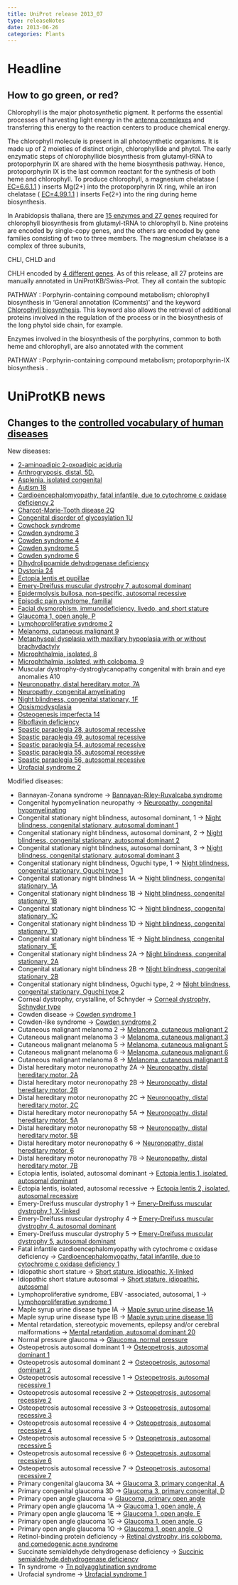 ```yaml
---
title: UniProt release 2013_07
type: releaseNotes
date: 2013-06-26
categories: Plants
---
```


# Headline

## How to go green, or red?

Chlorophyll is the major photosynthetic pigment. It performs the essential processes of harvesting light energy in the [antenna complexes](http://en.wikipedia.org/wiki/Antenna_complex) and transferring this energy to the reaction centers to produce chemical energy.

The chlorophyll molecule is present in all photosynthetic organisms. It is made up of 2 moieties of distinct origin, chlorophyllide and phytol. The early enzymatic steps of chlorophyllide biosynthesis from glutamyl-tRNA to protoporphyrin IX are shared with the heme biosynthesis pathway. Hence, protoporphyrin IX is the last common reactant for the synthesis of both heme and chlorophyll. To produce chlorophyll, a magnesium chelatase ( [EC=6.6.1.1](http://enzyme.expasy.org/EC/6.6.1.1) ) inserts Mg(2+) into the protoporphyrin IX ring, while an iron chelatase ( [EC=4.99.1.1](http://enzyme.expasy.org/EC/4.99.1.1) ) inserts Fe(2+) into the ring during heme biosynthesis.

In Arabidopsis thaliana, there are [15 enzymes and 27 genes](http://www.ncbi.nlm.nih.gov/pubmed/15632054) required for chlorophyll biosynthesis from glutamyl-tRNA to chlorophyll b. Nine proteins are encoded by single-copy genes, and the others are encoded by gene families consisting of two to three members. The magnesium chelatase is a complex of three subunits,

CHLI, CHLD and

CHLH encoded by [4 different genes](http://www.uniprot.org/uniprotkb?query=P16127+OR+Q5XF33+OR+Q9SJE1+OR+Q9FNB0). As of this release, all 27 proteins are manually annotated in UniProtKB/Swiss-Prot. They all contain the subtopic

PATHWAY : Porphyrin-containing compound metabolism; chlorophyll biosynthesis in ‘General annotation (Comments)’ and the keyword [Chlorophyll biosynthesis](http://www.uniprot.org/keywords/KW-0149). This keyword also allows the retrieval of additional proteins involved in the regulation of the process or in the biosynthesis of the long phytol side chain, for example.

Enzymes involved in the biosynthesis of the porphyrins, common to both heme and chlorophyll, are also annotated with the comment

PATHWAY : Porphyrin-containing compound metabolism; protoporphyrin-IX biosynthesis .

# UniProtKB news

## Changes to the [controlled vocabulary of human diseases](https://ftp.uniprot.org/pub/databases/uniprot/current_release/knowledgebase/complete/docs/humdisease)

New diseases:

- [2-aminoadipic 2-oxoadipic aciduria](http://www.uniprot.org/diseases/DI-03673)
- [Arthrogryposis, distal, 5D.](http://www.uniprot.org/diseases/DI-03688)
- [Asplenia, isolated congenital](http://www.uniprot.org/diseases/DI-03692)
- [Autism 18](http://www.uniprot.org/diseases/DI-03675)
- [Cardioencephalomyopathy, fatal infantile, due to cytochrome c oxidase deficiency 2](http://www.uniprot.org/diseases/DI-03707)
- [Charcot-Marie-Tooth disease 2Q](http://www.uniprot.org/diseases/DI-03672)
- [Congenital disorder of glycosylation 1U](http://www.uniprot.org/diseases/DI-03685)
- [Cowchock syndrome](http://www.uniprot.org/diseases/DI-03693)
- [Cowden syndrome 3](http://www.uniprot.org/diseases/DI-03694)
- [Cowden syndrome 4](http://www.uniprot.org/diseases/DI-03695)
- [Cowden syndrome 5](http://www.uniprot.org/diseases/DI-03696)
- [Cowden syndrome 6](http://www.uniprot.org/diseases/DI-03697)
- [Dihydrolipoamide dehydrogenase deficiency](http://www.uniprot.org/diseases/DI-03698)
- [Dystonia 24](http://www.uniprot.org/diseases/DI-03682)
- [Ectopia lentis et pupillae](http://www.uniprot.org/diseases/DI-03690)
- [Emery-Dreifuss muscular dystrophy 7, autosomal dominant](http://www.uniprot.org/diseases/DI-03705)
- [Epidermolysis bullosa, non-specific, autosomal recessive](http://www.uniprot.org/diseases/DI-03676)
- [Episodic pain syndrome, familial](http://www.uniprot.org/diseases/DI-03683)
- [Facial dysmorphism, immunodeficiency, livedo, and short stature](http://www.uniprot.org/diseases/DI-03708)
- [Glaucoma 1, open angle, P](http://www.uniprot.org/diseases/DI-03709)
- [Lymphoproliferative syndrome 2](http://www.uniprot.org/diseases/DI-03702)
- [Melanoma, cutaneous malignant 9](http://www.uniprot.org/diseases/DI-03701)
- [Metaphyseal dysplasia with maxillary hypoplasia with or without brachydactyly](http://www.uniprot.org/diseases/DI-03699)
- [Microphthalmia, isolated, 8](http://www.uniprot.org/diseases/DI-03703)
- [Microphthalmia, isolated, with coloboma, 9](http://www.uniprot.org/diseases/DI-03704)
- Muscular dystrophy-dystroglycanopathy congenital with brain and eye anomalies A10
- [Neuronopathy, distal hereditary motor, 7A](http://www.uniprot.org/diseases/DI-03689)
- [Neuropathy, congenital amyelinating](http://www.uniprot.org/diseases/DI-03700)
- [Night blindness, congenital stationary, 1F](http://www.uniprot.org/diseases/DI-03687)
- [Opsismodysplasia](http://www.uniprot.org/diseases/DI-03691)
- [Osteogenesis imperfecta 14](http://www.uniprot.org/diseases/DI-03686)
- [Riboflavin deficiency](http://www.uniprot.org/diseases/DI-03674)
- [Spastic paraplegia 28, autosomal recessive](http://www.uniprot.org/diseases/DI-03678)
- [Spastic paraplegia 49, autosomal recessive](http://www.uniprot.org/diseases/DI-03681)
- [Spastic paraplegia 54, autosomal recessive](http://www.uniprot.org/diseases/DI-03677)
- [Spastic paraplegia 55, autosomal recessive](http://www.uniprot.org/diseases/DI-03679)
- [Spastic paraplegia 56, autosomal recessive](http://www.uniprot.org/diseases/DI-03680)
- [Urofacial syndrome 2](http://www.uniprot.org/diseases/DI-03706)

Modified diseases:

- Bannayan-Zonana syndrome -&gt; [Bannayan-Riley-Ruvalcaba syndrome](http://www.uniprot.org/diseases/DI-01268)
- Congenital hypomyelination neuropathy -&gt; [Neuropathy, congenital hypomyelinating](http://www.uniprot.org/diseases/DI-00358)
- Congenital stationary night blindness, autosomal dominant, 1 -&gt; [Night blindness, congenital stationary, autosomal dominant 1](http://www.uniprot.org/diseases/DI-00371)
- Congenital stationary night blindness, autosomal dominant, 2 -&gt; [Night blindness, congenital stationary, autosomal dominant 2](http://www.uniprot.org/diseases/DI-00372)
- Congenital stationary night blindness, autosomal dominant, 3 -&gt; [Night blindness, congenital stationary, autosomal dominant 3](http://www.uniprot.org/diseases/DI-00373)
- Congenital stationary night blindness, Oguchi type, 1 -&gt; [Night blindness, congenital stationary, Oguchi type 1](http://www.uniprot.org/diseases/DI-00374)
- Congenital stationary night blindness 1A -&gt; [Night blindness, congenital stationary, 1A](http://www.uniprot.org/diseases/DI-00375)
- Congenital stationary night blindness 1B -&gt; [Night blindness, congenital stationary, 1B](http://www.uniprot.org/diseases/DI-00377)
- Congenital stationary night blindness 1C -&gt; [Night blindness, congenital stationary, 1C](http://www.uniprot.org/diseases/DI-02588)
- Congenital stationary night blindness 1D -&gt; [Night blindness, congenital stationary, 1D](http://www.uniprot.org/diseases/DI-03077)
- Congenital stationary night blindness 1E -&gt; [Night blindness, congenital stationary, 1E](http://www.uniprot.org/diseases/DI-03426)
- Congenital stationary night blindness 2A -&gt; [Night blindness, congenital stationary, 2A](http://www.uniprot.org/diseases/DI-00376)
- Congenital stationary night blindness 2B -&gt; [Night blindness, congenital stationary, 2B](http://www.uniprot.org/diseases/DI-00378)
- Congenital stationary night blindness, Oguchi type, 2 -&gt; [Night blindness, congenital stationary, Oguchi type 2](http://www.uniprot.org/diseases/DI-02770)
- Corneal dystrophy, crystalline, of Schnyder -&gt; [Corneal dystrophy, Schnyder type](http://www.uniprot.org/diseases/DI-01457)
- Cowden disease -&gt; [Cowden syndrome 1](http://www.uniprot.org/diseases/DI-01440)
- Cowden-like syndrome -&gt; [Cowden syndrome 2](http://www.uniprot.org/diseases/DI-01441)
- Cutaneous malignant melanoma 2 -&gt; [Melanoma, cutaneous malignant 2](http://www.uniprot.org/diseases/DI-01459)
- Cutaneous malignant melanoma 3 -&gt; [Melanoma, cutaneous malignant 3](http://www.uniprot.org/diseases/DI-01460)
- Cutaneous malignant melanoma 5 -&gt; [Melanoma, cutaneous malignant 5](http://www.uniprot.org/diseases/DI-02516)
- Cutaneous malignant melanoma 6 -&gt; [Melanoma, cutaneous malignant 6](http://www.uniprot.org/diseases/DI-03126)
- Cutaneous malignant melanoma 8 -&gt; [Melanoma, cutaneous malignant 8](http://www.uniprot.org/diseases/DI-03341)
- Distal hereditary motor neuronopathy 2A -&gt; [Neuronopathy, distal hereditary motor, 2A](http://www.uniprot.org/diseases/DI-00400)
- Distal hereditary motor neuronopathy 2B -&gt; [Neuronopathy, distal hereditary motor, 2B](http://www.uniprot.org/diseases/DI-00401)
- Distal hereditary motor neuronopathy 2C -&gt; [Neuronopathy, distal hereditary motor, 2C](http://www.uniprot.org/diseases/DI-02769)
- Distal hereditary motor neuronopathy 5A -&gt; [Neuronopathy, distal hereditary motor, 5A](http://www.uniprot.org/diseases/DI-00402)
- Distal hereditary motor neuronopathy 5B -&gt; [Neuronopathy, distal hereditary motor, 5B](http://www.uniprot.org/diseases/DI-03508)
- Distal hereditary motor neuronopathy 6 -&gt; [Neuronopathy, distal hereditary motor, 6](http://www.uniprot.org/diseases/DI-00403)
- Distal hereditary motor neuronopathy 7B -&gt; [Neuronopathy, distal hereditary motor, 7B](http://www.uniprot.org/diseases/DI-00404)
- Ectopia lentis, isolated, autosomal dominant -&gt; [Ectopia lentis 1, isolated, autosomal dominant](http://www.uniprot.org/diseases/DI-01839)
- Ectopia lentis, isolated, autosomal recessive -&gt; [Ectopia lentis 2, isolated, autosomal recessive](http://www.uniprot.org/diseases/DI-01244)
- Emery-Dreifuss muscular dystrophy 1 -&gt; [Emery-Dreifuss muscular dystrophy 1, X-linked](http://www.uniprot.org/diseases/DI-02444)
- Emery-Dreifuss muscular dystrophy 4 -&gt; [Emery-Dreifuss muscular dystrophy 4, autosomal dominant](http://www.uniprot.org/diseases/DI-02519)
- Emery-Dreifuss muscular dystrophy 5 -&gt; [Emery-Dreifuss muscular dystrophy 5, autosomal dominant](http://www.uniprot.org/diseases/DI-02520)
- Fatal infantile cardioencephalomyopathy with cytochrome c oxidase deficiency -&gt; [Cardioencephalomyopathy, fatal infantile, due to cytochrome c oxidase deficiency 1](http://www.uniprot.org/diseases/DI-01608)
- Idiopathic short stature -&gt; [Short stature, idiopathic, X-linked](http://www.uniprot.org/diseases/DI-01807)
- Idiopathic short stature autosomal -&gt; [Short stature, idiopathic, autosomal](http://www.uniprot.org/diseases/DI-02300)
- Lymphoproliferative syndrome, EBV -associated, autosomal, 1 -&gt; [Lymphoproliferative syndrome 1](http://www.uniprot.org/diseases/DI-02628)
- Maple syrup urine disease type IA -&gt; [Maple syrup urine disease 1A](http://www.uniprot.org/diseases/DI-01936)
- Maple syrup urine disease type IB -&gt; [Maple syrup urine disease 1B](http://www.uniprot.org/diseases/DI-01937)
- Mental retardation, stereotypic movements, epilepsy and/or cerebral malformations -&gt; [Mental retardation, autosomal dominant 20](http://www.uniprot.org/diseases/DI-02856)
- Normal pressure glaucoma -&gt; [Glaucoma, normal pressure](http://www.uniprot.org/diseases/DI-00879)
- Osteopetrosis autosomal dominant 1 -&gt; [Osteopetrosis, autosomal dominant 1](http://www.uniprot.org/diseases/DI-00884)
- Osteopetrosis autosomal dominant 2 -&gt; [Osteopetrosis, autosomal dominant 2](http://www.uniprot.org/diseases/DI-00885)
- Osteopetrosis autosomal recessive 1 -&gt; [Osteopetrosis, autosomal recessive 1](http://www.uniprot.org/diseases/DI-00886)
- Osteopetrosis autosomal recessive 2 -&gt; [Osteopetrosis, autosomal recessive 2](http://www.uniprot.org/diseases/DI-00887)
- Osteopetrosis autosomal recessive 3 -&gt; [Osteopetrosis, autosomal recessive 3](http://www.uniprot.org/diseases/DI-01252)
- Osteopetrosis autosomal recessive 4 -&gt; [Osteopetrosis, autosomal recessive 4](http://www.uniprot.org/diseases/DI-00888)
- Osteopetrosis autosomal recessive 5 -&gt; [Osteopetrosis, autosomal recessive 5](http://www.uniprot.org/diseases/DI-00889)
- Osteopetrosis autosomal recessive 6 -&gt; [Osteopetrosis, autosomal recessive 6](http://www.uniprot.org/diseases/DI-01253)
- Osteopetrosis autosomal recessive 7 -&gt; [Osteopetrosis, autosomal recessive 7](http://www.uniprot.org/diseases/DI-00890)
- Primary congenital glaucoma 3A -&gt; [Glaucoma 3, primary congenital, A](http://www.uniprot.org/diseases/DI-00935)
- Primary congenital glaucoma 3D -&gt; [Glaucoma 3, primary congenital, D](http://www.uniprot.org/diseases/DI-02595)
- Primary open angle glaucoma -&gt; [Glaucoma, primary open angle](http://www.uniprot.org/diseases/DI-00936)
- Primary open angle glaucoma 1A -&gt; [Glaucoma 1, open angle, A](http://www.uniprot.org/diseases/DI-00937)
- Primary open angle glaucoma 1E -&gt; [Glaucoma 1, open angle, E](http://www.uniprot.org/diseases/DI-00938)
- Primary open angle glaucoma 1G -&gt; [Glaucoma 1, open angle, G](http://www.uniprot.org/diseases/DI-00939)
- Primary open angle glaucoma 1O -&gt; [Glaucoma 1, open angle, O](http://www.uniprot.org/diseases/DI-02594)
- Retinol-binding protein deficiency -&gt; [Retinal dystrophy, iris coloboma, and comedogenic acne syndrome](http://www.uniprot.org/diseases/DI-02265)
- Succinate semialdehyde dehydrogenase deficiency -&gt; [Succinic semialdehyde dehydrogenase deficiency](http://www.uniprot.org/diseases/DI-02345)
- Tn syndrome -&gt; [Tn polyagglutination syndrome](http://www.uniprot.org/diseases/DI-02372)
- Urofacial syndrome -&gt; [Urofacial syndrome 1](http://www.uniprot.org/diseases/DI-02762)
